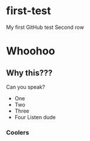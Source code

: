 # first-test
My first GitHub test
Second row
# Whoohoo
## Why this???
Can you speak?
- One
- Two
- Three
- Four
Listen dude
### Coolers
